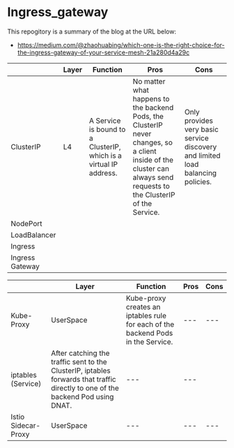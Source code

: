 # Ingress_gateway

This repogitory is a summary of the blog at the URL below:
- https://medium.com/@zhaohuabing/which-one-is-the-right-choice-for-the-ingress-gateway-of-your-service-mesh-21a280d4a29c

|  | Layer | Function | Pros | Cons |
| --- | --- | --- | --- | --- |
| ClusterIP | L4 | A Service is bound to a ClusterIP, which is a virtual IP address. | No matter what happens to the backend Pods, the ClusterIP never changes, so a client inside of the cluster can always send requests to the ClusterIP of the Service. | Only provides very basic service discovery and limited load balancing policies. |
| NodePort |   |   |   |   |
| LoadBalancer |   |   |   |   |
| Ingress |   |   |   |   |
| Ingress Gateway |   |   |   |   |


|  | Layer | Function | Pros | Cons |
| --- | --- | --- | --- | --- |
| Kube-Proxy | UserSpace | Kube-proxy creates an iptables rule for each of the backend Pods in the Service. | --- | --- |
| iptables (Service) | After catching the traffic sent to the ClusterIP, iptables forwards that traffic directly to one of the backend Pod using DNAT. | --- | --- |
| Istio Sidecar-Proxy | UserSpace | --- | --- | --- |
